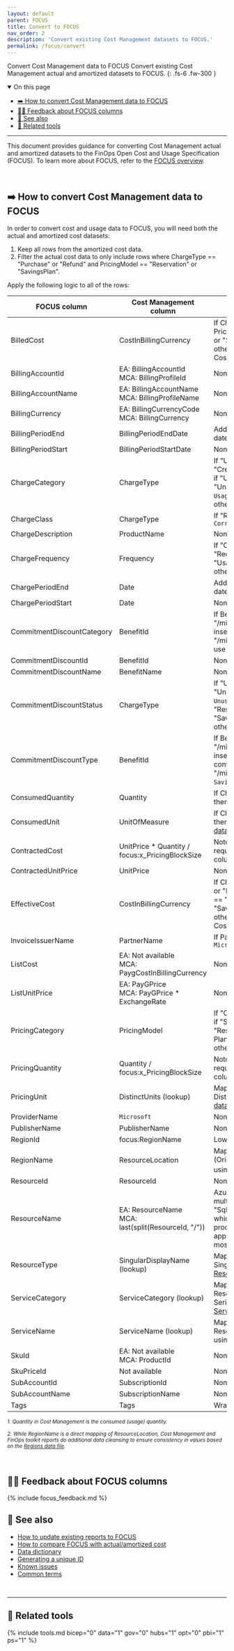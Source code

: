 ```yaml
---
layout: default
parent: FOCUS
title: Convert to FOCUS
nav_order: 2
description: 'Convert existing Cost Management datasets to FOCUS.'
permalink: /focus/convert
---
```


<span class="fs-9 d-block mb-4">Convert Cost Management data to FOCUS</span>
Convert existing Cost Management actual and amortized datasets to FOCUS.
{: .fs-6 .fw-300 }

<!--
[Download the latest release](https://github.com/microsoft/finops-toolkit/releases/latest){: .btn .btn-primary .fs-5 .mb-4 .mb-md-0 .mr-4 }
[See changes](#-v01){: .btn .fs-5 .mb-4 .mb-md-0 .mr-4 }
-->

<details open markdown="1">
   <summary class="fs-2 text-uppercase">On this page</summary>

- [➡️ How to convert Cost Management data to FOCUS](#️-how-to-convert-cost-management-data-to-focus)
- [🙋‍♀️ Feedback about FOCUS columns](#️-feedback-about-focus-columns)
- [🧐 See also](#-see-also)
- [🧰 Related tools](#-related-tools)

</details>

---

This document provides guidance for converting Cost Management actual and amortized datasets to the FinOps Open Cost and Usage Specification (FOCUS). To learn more about FOCUS, refer to the [FOCUS overview](./README.md).

<br>

## ➡️ How to convert Cost Management data to FOCUS

In order to convert cost and usage data to FOCUS, you will need both the actual and amortized cost datasets:

1. Keep all rows from the amortized cost data.
2. Filter the actual cost data to only include rows where ChargeType == "Purchase" or "Refund" and PricingModel == "Reservation" or "SavingsPlan".

Apply the following logic to all of the rows:

| FOCUS column               | Cost Management column                              | Transform                                                                                                                                                             |
| -------------------------- | --------------------------------------------------- | --------------------------------------------------------------------------------------------------------------------------------------------------------------------- |
| BilledCost                 | CostInBillingCurrency                               | If ChargeType == "Usage" and PricingModel == "Reservation" or "SavingsPlan", then `0`; otherwise, use CostInBillingCurrency                                           |
| BillingAccountId           | EA: BillingAccountId<br>MCA: BillingProfileId       | None                                                                                                                                                                  |
| BillingAccountName         | EA: BillingAccountName<br>MCA: BillingProfileName   | None                                                                                                                                                                  |
| BillingCurrency            | EA: BillingCurrencyCode<br>MCA: BillingCurrency     | None                                                                                                                                                                  |
| BillingPeriodEnd           | BillingPeriodEndDate                                | Add 1 day for the exclusive end date                                                                                                                                  |
| BillingPeriodStart         | BillingPeriodStartDate                              | None                                                                                                                                                                  |
| ChargeCategory             | ChargeType                                          | If "Usage", "Purchase", "Credit", or "Tax", same value; if "UnusedReservation" or "UnusedSavingsPlan", then `Usage`; if "Refund", "Purchase"; otherwise, `Adjustment` |
| ChargeClass                | ChargeType                                          | If "Refund", then use `Correction`                                                                                                                                    |
| ChargeDescription          | ProductName                                         | None                                                                                                                                                                  |
| ChargeFrequency            | Frequency                                           | If "OneTime", `One-Time`; if "Recurring", `Recurring`; if "UsageBased", `Usage-Based`; otherwise, `Other`                                                             |
| ChargePeriodEnd            | Date                                                | Add 1 day for the exclusive end date                                                                                                                                  |
| ChargePeriodStart          | Date                                                | None                                                                                                                                                                  |
| CommitmentDiscountCategory | BenefitId                                           | If BenefitId contains "/microsoft.capacity/" (case-insensitive), `Usage`; if contains "/microsoft.billingbenefits/", use `Spend`; otherwise, null                     |
| CommitmentDiscountId       | BenefitId                                           | None                                                                                                                                                                  |
| CommitmentDiscountName     | BenefitName                                         | None                                                                                                                                                                  |
| CommitmentDiscountStatus   | ChargeType                                          | If "UnusedReservation" or "UnusedSavingsPlan", then `Unused`; else if PricingModel == "Reservation" or "SavingsPlan", then `Used`; otherwise, null                    |
| CommitmentDiscountType     | BenefitId                                           | If BenefitId contains "/microsoft.capacity/" (case-insensitive), `Reservation`; if contains "/microsoft.billingbenefits/", `Savings Plan`; otherwise, null            |
| ConsumedQuantity           | Quantity                                            | If ChargeType == "Usage", then Quantity; otherwise, null                                                                                                              |
| ConsumedUnit               | UnitOfMeasure                                       | If ChargeType == "Usage", then map using [Pricing units data file](../../_reporting/data/README.md#-pricing-units); otherwise, null                                   |
| ContractedCost             | UnitPrice * Quantity / focus:x_PricingBlockSize | Note that x_PricingBlockSize requires a mapping. See column notes for details. |
| ContractedUnitPrice        | UnitPrice                                           | None                                                                                                                                                                  |
| EffectiveCost              | CostInBillingCurrency                               | If ChargeType == "Purchase" or "Refund" and PricingModel == "Reservation" or "SavingsPlan", then `0`; otherwise, use CostInBillingCurrency                            |
| InvoiceIssuerName          | PartnerName                                         | If PartnerName is empty, use `Microsoft`                                                                                                                              |
| ListCost                   | EA: Not available<br>MCA: PaygCostInBillingCurrency | None                                                                                                                                                                  |
| ListUnitPrice              | EA: PayGPrice<br>MCA: PayGPrice \* ExchangeRate     | None                                                                                                                                                                  |
| PricingCategory            | PricingModel                                        | If "OnDemand", then `Standard`; if "Spot", then `Dynamic`; if "Reservation" or "Savings Plan", then `Committed`; otherwise, null                                      |
| PricingQuantity            | Quantity / focus:x_PricingBlockSize | Note that x_PricingBlockSize requires a mapping. See column notes for details. |
| PricingUnit                | DistinctUnits (lookup)                              | Map UnitOfMeasure to DistinctUnits using [Pricing units data file](../../_reporting/data/README.md#-pricing-units)                                                    |
| ProviderName               | `Microsoft`                                         | None                                                                                                                                                                  |
| PublisherName              | PublisherName                                       | None                                                                                                                                                                  |
| RegionId                   | focus:RegionName                                    | Lowercase and remove spaces                                                                                                                                           |
| RegionName                 | ResourceLocation                                    | Map ResourceLocation (OriginalValue) to RegionName using [Regions data file](../../_reporting/data/README.md#-regions)<sup>2</sup> |
| ResourceId                 | ResourceId                                          | None                                                                                                                                                                  |
| ResourceName               | EA: ResourceName<br>MCA: last(split(ResourceId, "/")) | Azure resource names include multiple levels (e.g., "SqlServerName/SqlDbName"), which requires more processing. This is a simplified approach to only use the last, most-specific segment. |
| ResourceType               | SingularDisplayName (lookup)                        | Map ResourceType to SingularDisplayName using [Resource types data file](../../_reporting/data/README.md#-resource-types)                                             |
| ServiceCategory            | ServiceCategory (lookup)                            | Map ConsumedService and ResourceType to SerivceCategory using [Services data file](../../_reporting/data/README.md#-services)                                         |
| ServiceName                | ServiceName (lookup)                                | Map ConsumedService and ResourceType to SerivceName using [Services data file](../../_reporting/data/README.md#-services)                                             |
| SkuId                      | EA: Not available<br>MCA: ProductId                 | None                                                                                                                                                                  |
| SkuPriceId                 | Not available                                       | None                                                                                                                                                                  |
| SubAccountId               | SubscriptionId                                      | None                                                                                                                                                                  |
| SubAccountName             | SubscriptionName                                    | None                                                                                                                                                                  |
| Tags                       | Tags                                                | Wrap in `{` and `}` if needed                                                                                                                                         |

_<sup>1. Quantity in Cost Management is the consumed (usage) quantity.</sup>_

_<sup>2. While RegionName is a direct mapping of ResourceLocation, Cost Management and FinOps toolkit reports do additional data cleansing to ensure consistency in values based on the [Regions data file](../../_reporting/data/README.md#-regions).</sup>_

<br>

## 🙋‍♀️ Feedback about FOCUS columns

<!-- markdownlint-disable-line --> {% include focus_feedback.md %}

<br>

## 🧐 See also

- [How to update existing reports to FOCUS](./mapping.md)
- [How to compare FOCUS with actual/amortized cost](./validate.md)
- [Data dictionary](../../_resources/data-dictionary.md)
- [Generating a unique ID](../../_resources/data-dictionary.md#-generating-a-unique-id)
- [Known issues](../../_resources/data-dictionary.md#-known-issues)
- [Common terms](../../_resources/terms.md)

<br>

---

## 🧰 Related tools

{% include tools.md bicep="0" data="1" gov="0" hubs="1" opt="0" pbi="1" ps="1" %}

<br>
